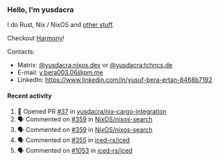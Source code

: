 ### Hello, I'm yusdacra

I do Rust, Nix / NixOS and [other stuff](https://yusdacra.gitlab.io/about).

Checkout [Harmony](https://github.com/harmony-development)!

Contacts:
- Matrix: [@yusdacra:nixos.dev](https://matrix.to/#/@yusdacra:nixos.dev) or [@yusdacra:tchncs.de](https://matrix.to/#/@yusdacra:tchncs.de)
- E-mail: y.bera003.06@pm.me
- LinkedIn: https://www.linkedin.com/in/yusuf-bera-ertan-8468b7192

#### Recent activity

<!--START_SECTION:activity-->
1. 💪 Opened PR [#37](https://github.com/yusdacra/nix-cargo-integration/pull/37) in [yusdacra/nix-cargo-integration](https://github.com/yusdacra/nix-cargo-integration)
2. 🗣 Commented on [#359](https://github.com/NixOS/nixos-search/issues/359) in [NixOS/nixos-search](https://github.com/NixOS/nixos-search)
3. 🗣 Commented on [#359](https://github.com/NixOS/nixos-search/issues/359) in [NixOS/nixos-search](https://github.com/NixOS/nixos-search)
4. 🗣 Commented on [#355](https://github.com/iced-rs/iced/issues/355) in [iced-rs/iced](https://github.com/iced-rs/iced)
5. 🗣 Commented on [#1053](https://github.com/iced-rs/iced/issues/1053) in [iced-rs/iced](https://github.com/iced-rs/iced)
<!--END_SECTION:activity-->
